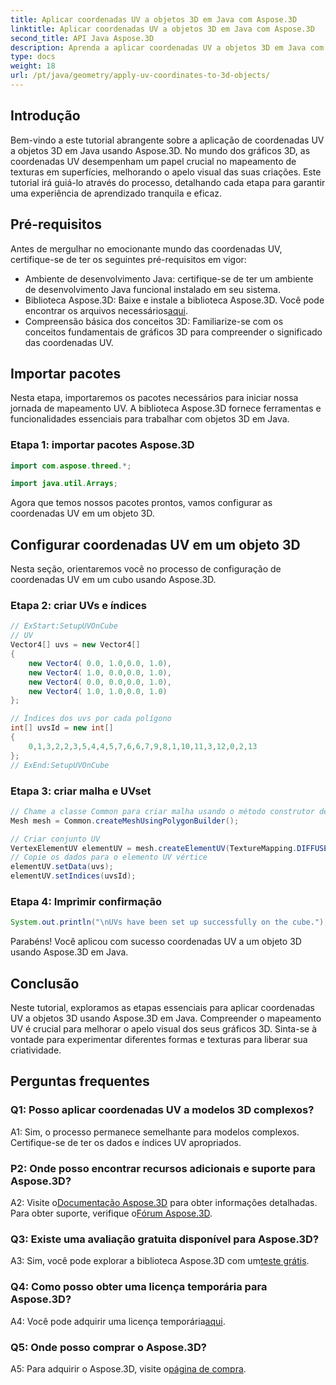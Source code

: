 ```yaml
---
title: Aplicar coordenadas UV a objetos 3D em Java com Aspose.3D
linktitle: Aplicar coordenadas UV a objetos 3D em Java com Aspose.3D
second_title: API Java Aspose.3D
description: Aprenda a aplicar coordenadas UV a objetos 3D em Java com Aspose.3D. Eleve seus gráficos com este guia passo a passo.
type: docs
weight: 18
url: /pt/java/geometry/apply-uv-coordinates-to-3d-objects/
---
```

## Introdução

Bem-vindo a este tutorial abrangente sobre a aplicação de coordenadas UV a objetos 3D em Java usando Aspose.3D. No mundo dos gráficos 3D, as coordenadas UV desempenham um papel crucial no mapeamento de texturas em superfícies, melhorando o apelo visual das suas criações. Este tutorial irá guiá-lo através do processo, detalhando cada etapa para garantir uma experiência de aprendizado tranquila e eficaz.

## Pré-requisitos

Antes de mergulhar no emocionante mundo das coordenadas UV, certifique-se de ter os seguintes pré-requisitos em vigor:

- Ambiente de desenvolvimento Java: certifique-se de ter um ambiente de desenvolvimento Java funcional instalado em seu sistema.
-  Biblioteca Aspose.3D: Baixe e instale a biblioteca Aspose.3D. Você pode encontrar os arquivos necessários[aqui](https://releases.aspose.com/3d/java/).
- Compreensão básica dos conceitos 3D: Familiarize-se com os conceitos fundamentais de gráficos 3D para compreender o significado das coordenadas UV.

## Importar pacotes

Nesta etapa, importaremos os pacotes necessários para iniciar nossa jornada de mapeamento UV. A biblioteca Aspose.3D fornece ferramentas e funcionalidades essenciais para trabalhar com objetos 3D em Java.

### Etapa 1: importar pacotes Aspose.3D

```java
import com.aspose.threed.*;

import java.util.Arrays;
```

Agora que temos nossos pacotes prontos, vamos configurar as coordenadas UV em um objeto 3D.

## Configurar coordenadas UV em um objeto 3D

Nesta seção, orientaremos você no processo de configuração de coordenadas UV em um cubo usando Aspose.3D.

### Etapa 2: criar UVs e índices

```java
// ExStart:SetupUVOnCube
// UV
Vector4[] uvs = new Vector4[]
{
    new Vector4( 0.0, 1.0,0.0, 1.0),
    new Vector4( 1.0, 0.0,0.0, 1.0),
    new Vector4( 0.0, 0.0,0.0, 1.0),
    new Vector4( 1.0, 1.0,0.0, 1.0)
};

// Índices dos uvs por cada polígono
int[] uvsId = new int[]
{
    0,1,3,2,2,3,5,4,4,5,7,6,6,7,9,8,1,10,11,3,12,0,2,13
};
// ExEnd:SetupUVOnCube
```

### Etapa 3: criar malha e UVset

```java
// Chame a classe Common para criar malha usando o método construtor de polígono para definir a instância da malha
Mesh mesh = Common.createMeshUsingPolygonBuilder();

// Criar conjunto UV
VertexElementUV elementUV = mesh.createElementUV(TextureMapping.DIFFUSE, MappingMode.POLYGON_VERTEX, ReferenceMode.INDEX_TO_DIRECT);
// Copie os dados para o elemento UV vértice
elementUV.setData(uvs);
elementUV.setIndices(uvsId);
```

### Etapa 4: Imprimir confirmação

```java
System.out.println("\nUVs have been set up successfully on the cube.");
```

Parabéns! Você aplicou com sucesso coordenadas UV a um objeto 3D usando Aspose.3D em Java.

## Conclusão

Neste tutorial, exploramos as etapas essenciais para aplicar coordenadas UV a objetos 3D usando Aspose.3D em Java. Compreender o mapeamento UV é crucial para melhorar o apelo visual dos seus gráficos 3D. Sinta-se à vontade para experimentar diferentes formas e texturas para liberar sua criatividade.

## Perguntas frequentes

### Q1: Posso aplicar coordenadas UV a modelos 3D complexos?

A1: Sim, o processo permanece semelhante para modelos complexos. Certifique-se de ter os dados e índices UV apropriados.

### P2: Onde posso encontrar recursos adicionais e suporte para Aspose.3D?

 A2: Visite o[Documentação Aspose.3D](https://reference.aspose.com/3d/java/) para obter informações detalhadas. Para obter suporte, verifique o[Fórum Aspose.3D](https://forum.aspose.com/c/3d/18).

### Q3: Existe uma avaliação gratuita disponível para Aspose.3D?

 A3: Sim, você pode explorar a biblioteca Aspose.3D com um[teste grátis](https://releases.aspose.com/).

### Q4: Como posso obter uma licença temporária para Aspose.3D?

 A4: Você pode adquirir uma licença temporária[aqui](https://purchase.aspose.com/temporary-license/).

### Q5: Onde posso comprar o Aspose.3D?

 A5: Para adquirir o Aspose.3D, visite o[página de compra](https://purchase.aspose.com/buy).
